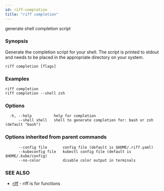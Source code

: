 ```yaml
---
id: riff-completion
title: "riff completion"
---
```

generate shell completion script

### Synopsis

Generate the completion script for your shell. The script is printed to stdout
and needs to be placed in the appropriate directory on your system.

```
riff completion [flags]
```

### Examples

```
riff completion
riff completion --shell zsh
```

### Options

```
  -h, --help          help for completion
      --shell shell   shell to generate completion for: bash or zsh (default "bash")
```

### Options inherited from parent commands

```
      --config file       config file (default is $HOME/.riff.yaml)
      --kubeconfig file   kubectl config file (default is $HOME/.kube/config)
      --no-color          disable color output in terminals
```

### SEE ALSO

* [riff](riff.md)	 - riff is for functions

